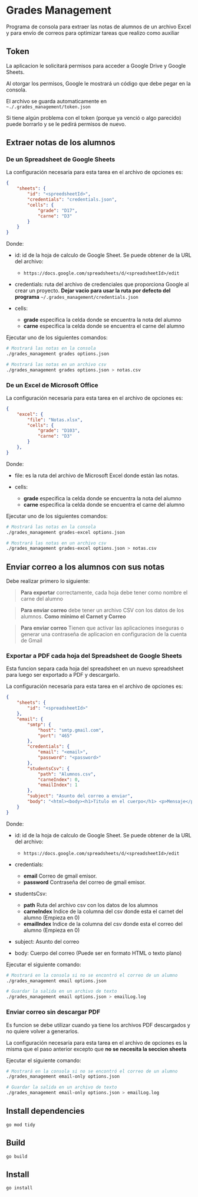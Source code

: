 # Grades Management

Programa de consola para extraer las notas de alumnos de un archivo Excel y para envío de correos para optimizar tareas que realizo como auxiliar

## Token

La aplicacion le solicitará permisos para acceder a Google Drive y Google Sheets.

Al otorgar los permisos, Google le mostrará un código que debe pegar en la consola.

El archivo se guarda automaticamente en `~./.grades_management/token.json`

Si tiene algún problema con el token (porque ya venció o algo parecido) puede borrarlo y se le pedirá permisos de nuevo.

## Extraer notas de los alumnos

### De un Spreadsheet de Google Sheets

La configuración necesaria para esta tarea en el archivo de opciones es:
 
```json
{
	"sheets": {
		"id": "<spreedsheetId>",
		"credentials": "credentials.json",
		"cells": {
			"grade": "D17",
			"carne": "D3"
		}
	}
}
```

Donde:

- id: id de la hoja de calculo de Google Sheet. Se puede obtener de la URL del archivo:
	- `https://docs.google.com/spreadsheets/d/<spreadsheetId>/edit`

- credentials: ruta del archivo de credenciales que proporciona Google al crear un proyecto. **Dejar vacio para usar la ruta por defecto del programa** `~/.grades_management/credentials.json`

- cells:

	- **grade** especifica la celda donde se encuentra la nota del alumno
	- **carne** especifica la celda donde se encuentra el carne del alumno

Ejecutar uno de los siguientes comandos:

```bash
# Mostrará las notas en la consola
./grades_management grades options.json

# Mostrará las notas en un archivo csv
./grades_management grades options.json > notas.csv
```

### De un Excel de Microsoft Office

La configuración necesaria para esta tarea en el archivo de opciones es:
 
```json
{
	"excel": {
        "file": "Notas.xlsx",
        "cells": {
            "grade": "D103",
            "carne": "D3"
        }
    },
}
```

Donde:

- file: es la ruta del archivo de Microsoft Excel donde están las notas.

- cells:

	- **grade** especifica la celda donde se encuentra la nota del alumno
	- **carne** especifica la celda donde se encuentra el carne del alumno

Ejecutar uno de los siguientes comandos:

```bash
# Mostrará las notas en la consola
./grades_management grades-excel options.json

# Mostrará las notas en un archivo csv
./grades_management grades-excel options.json > notas.csv
```

## Enviar correo a los alumnos con sus notas

Debe realizar primero lo siguiente:

> **Para exportar** correctamente, cada hoja debe tener como nombre el carne del alumno

> **Para enviar correo** debe tener un archivo CSV con los datos de los alumnos. **Como minimo el Carnet y Correo**

> **Para enviar correo** Tienen que activar las aplicaciones inseguras o generar una contraseña de aplicacion en configuracion de la cuenta de Gmail

### Exportar a PDF cada hoja del Spreadsheet de Google Sheets

Esta funcion separa cada hoja del spreadsheet en un nuevo spreadsheet para luego ser exportado a PDF y descargarlo.

La configuración necesaria para esta tarea en el archivo de opciones es:

```json
{
	"sheets": {
		"id": "<spreadsheetId>"
	},
	"email": {
        "smtp": {
            "host": "smtp.gmail.com",
            "port": "465"
        },
        "credentials": {
            "email": "<email>",
            "password": "<password>"
        },
        "studentsCsv": {
			"path": "Alumnos.csv",
            "carneIndex": 0,
            "emailIndex": 1
        },
        "subject": "Asunto del correo a enviar",
        "body": "<html><body><h1>Titulo en el cuerpo</h1> <p>Mensaje</p></body></html>\r\n"
    }
}
```

Donde:

- id: id de la hoja de calculo de Google Sheet. Se puede obtener de la URL del archivo:
	- `https://docs.google.com/spreadsheets/d/<spreadsheetId>/edit`

- credentials:

	- **email** Correo de gmail emisor.
	- **password** Contraseña del correo de gmail emisor.

- studentsCsv:

	- **path** Ruta del archivo csv con los datos de los alumnos
	- **carneIndex** Indice de la columna del csv donde esta el carnet del alumno (Empieza en 0)
	- **emailIndex** Indice de la columna del csv donde esta el correo del alumno (Empieza en 0)

- subject: Asunto del correo

- body: Cuerpo del correo (Puede ser en formato HTML o texto plano)

Ejecutar el siguiente comando:

```bash
# Mostrará en la consola si no se encontró el correo de un alumno
./grades_management email options.json

# Guardar la salida en un archivo de texto
./grades_management email options.json > emailLog.log
```

### Enviar correo sin descargar PDF

Es funcion se debe utilizar cuando ya tiene los archivos PDF descargados y no quiere volver a generarlos.

La configuración necesaria para esta tarea en el archivo de opciones es la misma que el paso anterior excepto que **no se necesita la seccion sheets**

Ejecutar el siguiente comando:

```bash
# Mostrará en la consola si no se encontró el correo de un alumno
./grades_management email-only options.json

# Guardar la salida en un archivo de texto
./grades_management email-only options.json > emailLog.log
```

## Install dependencies

	go mod tidy

## Build

	go build

## Install

	go install